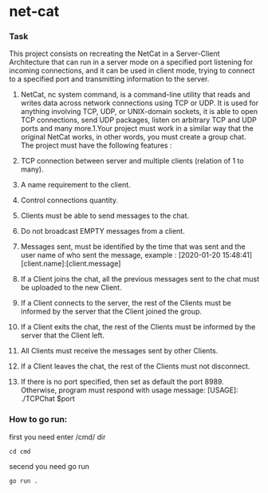 # net-cat
### Task
This project consists on recreating the NetCat in a Server-Client Architecture that can run in a server mode on a specified port listening for incoming connections, and it can be used in client mode, trying to connect to a specified port and transmitting information to the server.

1. NetCat, nc system command, is a command-line utility that reads and writes data across network connections using TCP or UDP. It is used for anything involving TCP, UDP, or UNIX-domain sockets, it is able to open TCP connections, send UDP packages, listen on arbitrary TCP and UDP ports and many more.1.Your project must work in a similar way that the original NetCat works, in other words, you must create a group chat. The project must have the following features :

2. TCP connection between server and multiple clients (relation of 1 to many).
3. A name requirement to the client.
4. Control connections quantity.
5. Clients must be able to send messages to the chat.
6. Do not broadcast EMPTY messages from a client.
7. Messages sent, must be identified by the time that was sent and the user name of who sent the message, example : [2020-01-20 15:48:41][client.name]:[client.message]
8. If a Client joins the chat, all the previous messages sent to the chat must be uploaded to the new Client.
9. If a Client connects to the server, the rest of the Clients must be informed by the server that the Client joined the group.
10. If a Client exits the chat, the rest of the Clients must be informed by the server that the Client left.
11. All Clients must receive the messages sent by other Clients.
12. If a Client leaves the chat, the rest of the Clients must not disconnect.
13. If there is no port specified, then set as default the port 8989. Otherwise, program must respond with usage message: [USAGE]: ./TCPChat $port


### How to go run:
first you need enter /cmd/ dir
```
cd cmd
```
secend you need go run
```
go run .
```
